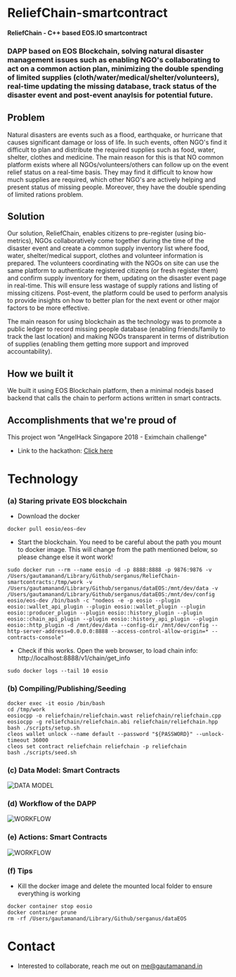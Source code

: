 # ReliefChain-smartcontract
#### ReliefChain - C++ based EOS.IO smartcontract
### DAPP based on EOS Blockchain, solving natural disaster management issues such as enabling NGO's collaborating to act on a common action plan, minimizing the double spending of limited supplies (cloth/water/medical/shelter/volunteers), real-time updating the missing database, track status of the disaster event and post-event anaylsis for potential future.

## Problem
Natural disasters are events such as a flood, earthquake, or hurricane that causes significant damage or loss of life. In such events, often NGO's find it difficult to plan and distribute the required supplies such as food, water, shelter, clothes and medicine. The main reason for this is that NO common platform exists where all NGOs/volunteers/others can follow up on the event relief status on a real-time basis. They may find it difficult to know how much supplies are required, which other NGO's are actively helping and present status of missing people. Moreover, they have the double spending of limited rations problem.

## Solution
Our solution, ReliefChain, enables citizens to pre-register (using bio-metrics), NGOs collaboratively come together during the time of the disaster event and create a common supply inventory list where food, water, shelter/medical support, clothes and volunteer information is prepared. The volunteers coordinating with the NGOs on site can use the same platform to authenticate registered citizens (or fresh register them) and confirm supply inventory for them, updating on the disaster event page in real-time. This will ensure less wastage of supply rations and listing of missing citizens. Post-event, the platform could be used to perform analysis to provide insights on how to better plan for the next event or other major factors to be more effective.

 The main reason for using blockchain as the technology was to promote a public ledger to record missing people database (enabling friends/family to track the last location) and making NGOs transparent in terms of distribution of supplies (enabling them getting more support and improved accountability). 

## How we built it
We built it using EOS Blockchain platform, then a minimal nodejs based backend that calls the chain to perform actions written in smart contracts.

## Accomplishments that we're proud of
This project won "AngelHack Singapore 2018 - Eximchain challenge"
- Link to the hackathon: [Click here](https://www.eventbrite.com/e/angelhack-singapore-hackathon-2018-tickets-46209859935#)


# Technology 
### (a) Staring private EOS blockchain 
- Download the docker
```
docker pull eosio/eos-dev
```
- Start the blockchain. You need to be careful about the path you mount to docker image. This will change from the path mentioned below, so please change else it wont work!
```
sudo docker run --rm --name eosio -d -p 8888:8888 -p 9876:9876 -v /Users/gautamanand/Library/Github/serganus/ReliefChain-smartcontracts:/tmp/work -v /Users/gautamanand/Library/Github/serganus/dataEOS:/mnt/dev/data -v /Users/gautamanand/Library/Github/serganus/dataEOS:/mnt/dev/config eosio/eos-dev /bin/bash -c "nodeos -e -p eosio --plugin eosio::wallet_api_plugin --plugin eosio::wallet_plugin --plugin eosio::producer_plugin --plugin eosio::history_plugin --plugin eosio::chain_api_plugin --plugin eosio::history_api_plugin --plugin eosio::http_plugin -d /mnt/dev/data --config-dir /mnt/dev/config --http-server-address=0.0.0.0:8888 --access-control-allow-origin=* --contracts-console"
```
- Check if this works. Open the web browser, to load chain info: http://localhost:8888/v1/chain/get_info
```
sudo docker logs --tail 10 eosio
```

### (b) Compiling/Publishing/Seeding
```
docker exec -it eosio /bin/bash
cd /tmp/work
eosiocpp -o reliefchain/reliefchain.wast reliefchain/reliefchain.cpp
eosiocpp -g reliefchain/reliefchain.abi reliefchain/reliefchain.hpp
bash ./scripts/setup.sh
cleos wallet unlock --name default --password "${PASSWORD}" --unlock-timeout 36000
cleos set contract reliefchain reliefchain -p reliefchain
bash ./scripts/seed.sh
```
### (c) Data Model: Smart Contracts

![DATA MODEL](https://github.com/serganus/ReliefChain-smartcontracts/blob/master/docs/datamodel.png)

### (d) Workflow of the DAPP

![WORKFLOW](https://github.com/serganus/ReliefChain-smartcontracts/blob/master/docs/workflow.png)

### (e) Actions: Smart Contracts

![WORKFLOW](https://github.com/serganus/ReliefChain-smartcontracts/blob/master/docs/actions.png)

### (f) Tips

- Kill the docker image and delete the mounted local folder to ensure everything is working
```
docker container stop eosio
docker container prune
rm -rf /Users/gautamanand/Library/Github/serganus/dataEOS
```
# Contact
- Interested to collaborate, reach me out on me@gautamanand.in 
